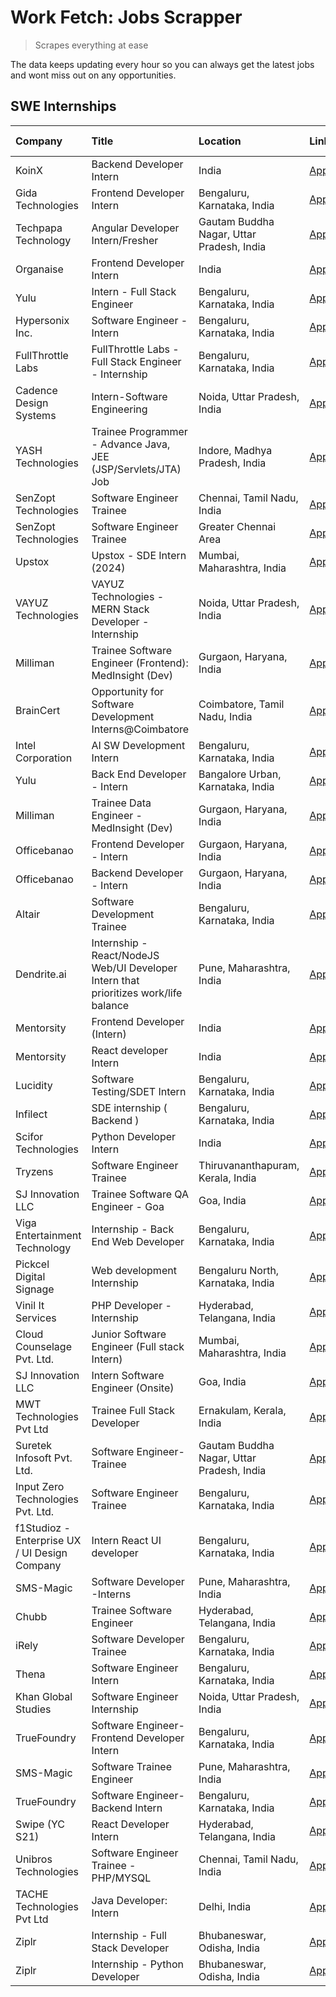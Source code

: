 # Work Fetch: Jobs Scrapper
> Scrapes everything at ease

The data keeps updating every hour so you can always get the latest jobs and wont miss out on any opportunities.

## SWE Internships
<!--START_SECTION:workfetch-->
| Company                                       | Title                                                                                | Location                                  | Link                                                                                                                                                                                                                                                                                               | Date Posted   |
|:----------------------------------------------|:-------------------------------------------------------------------------------------|:------------------------------------------|:---------------------------------------------------------------------------------------------------------------------------------------------------------------------------------------------------------------------------------------------------------------------------------------------------|:--------------|
| KoinX                                         | Backend Developer Intern                                                             | India                                     | [Apply](https://in.linkedin.com/jobs/view/backend-developer-intern-at-koinx-3830949245?refId=qDfVGsQX1TkTyY8oqm7g9Q%3D%3D&trackingId=k8CLskZWpoe%2FCgoqfWs2hg%3D%3D&position=2&pageNum=1&trk=public_jobs_jserp-result_search-card)                                                                 | 2024-02-20    |
| Gida Technologies                             | Frontend Developer Intern                                                            | Bengaluru, Karnataka, India               | [Apply](https://in.linkedin.com/jobs/view/frontend-developer-intern-at-gida-technologies-3830949607?refId=9%2BWrKxZUGARsIGNrCEDlSA%3D%3D&trackingId=IBlCM1PN9RIID7lsxQmZSQ%3D%3D&position=1&pageNum=2&trk=public_jobs_jserp-result_search-card)                                                    | 2024-02-20    |
| Techpapa Technology                           | Angular Developer Intern/Fresher                                                     | Gautam Buddha Nagar, Uttar Pradesh, India | [Apply](https://in.linkedin.com/jobs/view/angular-developer-intern-fresher-at-techpapa-technology-3834305862?refId=9%2BWrKxZUGARsIGNrCEDlSA%3D%3D&trackingId=ChPSjs8yvJta68jaMzgtOg%3D%3D&position=2&pageNum=2&trk=public_jobs_jserp-result_search-card)                                           | 2024-02-20    |
| Organaise                                     | Frontend Developer Intern                                                            | India                                     | [Apply](https://in.linkedin.com/jobs/view/frontend-developer-intern-at-organaise-3831155726?refId=9%2BWrKxZUGARsIGNrCEDlSA%3D%3D&trackingId=AJhYyTY9atW7tFohxX5alA%3D%3D&position=13&pageNum=2&trk=public_jobs_jserp-result_search-card)                                                           | 2024-02-20    |
| Yulu                                          | Intern - Full Stack Engineer                                                         | Bengaluru, Karnataka, India               | [Apply](https://in.linkedin.com/jobs/view/intern-full-stack-engineer-at-yulu-3834466595?refId=qDfVGsQX1TkTyY8oqm7g9Q%3D%3D&trackingId=3OxvE9Fb4qAF85xkGhzAyQ%3D%3D&position=1&pageNum=1&trk=public_jobs_jserp-result_search-card)                                                                  | 2024-02-19    |
| Hypersonix Inc.                               | Software Engineer - Intern                                                           | Bengaluru, Karnataka, India               | [Apply](https://in.linkedin.com/jobs/view/software-engineer-intern-at-hypersonix-inc-3833055982?refId=ECdGYGwFFymRhkQbq1JGEQ%3D%3D&trackingId=M9iPWIJhdlR29RI%2B6y63Gg%3D%3D&position=3&pageNum=0&trk=public_jobs_jserp-result_search-card)                                                        | 2024-02-18    |
| FullThrottle Labs                             | FullThrottle Labs - Full Stack Engineer - Internship                                 | Bengaluru, Karnataka, India               | [Apply](https://in.linkedin.com/jobs/view/fullthrottle-labs-full-stack-engineer-internship-at-fullthrottle-labs-3829636016?refId=qDfVGsQX1TkTyY8oqm7g9Q%3D%3D&trackingId=c%2FM8wII1OtrYaZJvTU%2B3nQ%3D%3D&position=22&pageNum=1&trk=public_jobs_jserp-result_search-card)                          | 2024-02-17    |
| Cadence Design Systems                        | Intern-Software Engineering                                                          | Noida, Uttar Pradesh, India               | [Apply](https://in.linkedin.com/jobs/view/intern-software-engineering-at-cadence-design-systems-3794689056?refId=9%2BWrKxZUGARsIGNrCEDlSA%3D%3D&trackingId=WAEninGfIfPpeQMQh5rYTQ%3D%3D&position=19&pageNum=2&trk=public_jobs_jserp-result_search-card)                                            | 2024-02-17    |
| YASH Technologies                             | Trainee Programmer - Advance Java, JEE (JSP/Servlets/JTA) Job                        | Indore, Madhya Pradesh, India             | [Apply](https://in.linkedin.com/jobs/view/trainee-programmer-advance-java-jee-jsp-servlets-jta-job-at-yash-technologies-3811759183?refId=qDfVGsQX1TkTyY8oqm7g9Q%3D%3D&trackingId=qxlXVDkeBO%2BCZy7DkP5RKg%3D%3D&position=23&pageNum=1&trk=public_jobs_jserp-result_search-card)                    | 2024-02-13    |
| SenZopt Technologies                          | Software Engineer Trainee                                                            | Chennai, Tamil Nadu, India                | [Apply](https://in.linkedin.com/jobs/view/software-engineer-trainee-at-senzopt-technologies-3827686880?refId=ECdGYGwFFymRhkQbq1JGEQ%3D%3D&trackingId=I0OFwAT1IyFcim5YurZVxw%3D%3D&position=8&pageNum=0&trk=public_jobs_jserp-result_search-card)                                                   | 2024-02-12    |
| SenZopt Technologies                          | Software Engineer Trainee                                                            | Greater Chennai Area                      | [Apply](https://in.linkedin.com/jobs/view/software-engineer-trainee-at-senzopt-technologies-3827688781?refId=ECdGYGwFFymRhkQbq1JGEQ%3D%3D&trackingId=svE%2FnwFgh6dEpiqyk7isPA%3D%3D&position=10&pageNum=0&trk=public_jobs_jserp-result_search-card)                                                | 2024-02-12    |
| Upstox                                        | Upstox - SDE Intern (2024)                                                           | Mumbai, Maharashtra, India                | [Apply](https://in.linkedin.com/jobs/view/upstox-sde-intern-2024-at-upstox-3826556183?refId=ECdGYGwFFymRhkQbq1JGEQ%3D%3D&trackingId=%2BPtPVI%2FeW4LXL9x%2BVF6CGg%3D%3D&position=20&pageNum=0&trk=public_jobs_jserp-result_search-card)                                                             | 2024-02-10    |
| VAYUZ Technologies                            | VAYUZ Technologies - MERN Stack Developer - Internship                               | Noida, Uttar Pradesh, India               | [Apply](https://in.linkedin.com/jobs/view/vayuz-technologies-mern-stack-developer-internship-at-vayuz-technologies-3822619356?refId=qDfVGsQX1TkTyY8oqm7g9Q%3D%3D&trackingId=M%2BZ6TV4lS%2Fci%2FKk0pnDgKw%3D%3D&position=20&pageNum=1&trk=public_jobs_jserp-result_search-card)                     | 2024-02-10    |
| Milliman                                      | Trainee Software Engineer (Frontend): MedInsight (Dev)                               | Gurgaon, Haryana, India                   | [Apply](https://in.linkedin.com/jobs/view/trainee-software-engineer-frontend-medinsight-dev-at-milliman-3792874280?refId=ECdGYGwFFymRhkQbq1JGEQ%3D%3D&trackingId=qN%2FPFu2zI51CUvgY8nwvnQ%3D%3D&position=6&pageNum=0&trk=public_jobs_jserp-result_search-card)                                     | 2024-02-09    |
| BrainCert                                     | Opportunity for Software Development Interns@Coimbatore                              | Coimbatore, Tamil Nadu, India             | [Apply](https://in.linkedin.com/jobs/view/opportunity-for-software-development-interns%40coimbatore-at-braincert-3826095058?refId=9%2BWrKxZUGARsIGNrCEDlSA%3D%3D&trackingId=CDm3SLh9Gw2IpomxtFdX%2FQ%3D%3D&position=15&pageNum=2&trk=public_jobs_jserp-result_search-card)                         | 2024-02-09    |
| Intel Corporation                             | AI SW Development Intern                                                             | Bengaluru, Karnataka, India               | [Apply](https://in.linkedin.com/jobs/view/ai-sw-development-intern-at-intel-corporation-3826089065?refId=9%2BWrKxZUGARsIGNrCEDlSA%3D%3D&trackingId=F6OlizlkB%2FNNMVDR%2FDEx%2Fg%3D%3D&position=22&pageNum=2&trk=public_jobs_jserp-result_search-card)                                              | 2024-02-09    |
| Yulu                                          | Back End Developer - Intern                                                          | Bangalore Urban, Karnataka, India         | [Apply](https://in.linkedin.com/jobs/view/back-end-developer-intern-at-yulu-3821682220?refId=ECdGYGwFFymRhkQbq1JGEQ%3D%3D&trackingId=x0Ad15pFmd1R%2BDIcAezmhw%3D%3D&position=14&pageNum=0&trk=public_jobs_jserp-result_search-card)                                                                | 2024-02-04    |
| Milliman                                      | Trainee Data Engineer - MedInsight (Dev)                                             | Gurgaon, Haryana, India                   | [Apply](https://in.linkedin.com/jobs/view/trainee-data-engineer-medinsight-dev-at-milliman-3789275187?refId=9%2BWrKxZUGARsIGNrCEDlSA%3D%3D&trackingId=zdyrsb4Z2s%2FHRV6VdvFM0w%3D%3D&position=11&pageNum=2&trk=public_jobs_jserp-result_search-card)                                               | 2024-02-01    |
| Officebanao                                   | Frontend Developer - Intern                                                          | Gurgaon, Haryana, India                   | [Apply](https://in.linkedin.com/jobs/view/frontend-developer-intern-at-officebanao-3822614063?refId=ECdGYGwFFymRhkQbq1JGEQ%3D%3D&trackingId=nMC54kcrbZp3JkKB5RYTtg%3D%3D&position=9&pageNum=0&trk=public_jobs_jserp-result_search-card)                                                            | 2024-01-31    |
| Officebanao                                   | Backend Developer - Intern                                                           | Gurgaon, Haryana, India                   | [Apply](https://in.linkedin.com/jobs/view/backend-developer-intern-at-officebanao-3814263731?refId=ECdGYGwFFymRhkQbq1JGEQ%3D%3D&trackingId=ZSR0AS0MuTesM4UhqsDngg%3D%3D&position=23&pageNum=0&trk=public_jobs_jserp-result_search-card)                                                            | 2024-01-31    |
| Altair                                        | Software Development Trainee                                                         | Bengaluru, Karnataka, India               | [Apply](https://in.linkedin.com/jobs/view/software-development-trainee-at-altair-3817606202?refId=qDfVGsQX1TkTyY8oqm7g9Q%3D%3D&trackingId=61CuAGAwBNT5Zm6Mo6L%2Fpg%3D%3D&position=3&pageNum=1&trk=public_jobs_jserp-result_search-card)                                                            | 2024-01-31    |
| Dendrite.ai                                   | Internship - React/NodeJS Web/UI Developer Intern that prioritizes work/life balance | Pune, Maharashtra, India                  | [Apply](https://in.linkedin.com/jobs/view/internship-react-nodejs-web-ui-developer-intern-that-prioritizes-work-life-balance-at-dendrite-ai-3818948068?refId=qDfVGsQX1TkTyY8oqm7g9Q%3D%3D&trackingId=OfbwSbKnPFWriA0%2FLJQe3g%3D%3D&position=9&pageNum=1&trk=public_jobs_jserp-result_search-card) | 2024-01-31    |
| Mentorsity                                    | Frontend Developer (Intern)                                                          | India                                     | [Apply](https://in.linkedin.com/jobs/view/frontend-developer-intern-at-mentorsity-3820303627?refId=qDfVGsQX1TkTyY8oqm7g9Q%3D%3D&trackingId=zKLv8Ak2tDBOxMeGWM8UAQ%3D%3D&position=11&pageNum=1&trk=public_jobs_jserp-result_search-card)                                                            | 2024-01-31    |
| Mentorsity                                    | React developer Intern                                                               | India                                     | [Apply](https://in.linkedin.com/jobs/view/react-developer-intern-at-mentorsity-3820308129?refId=9%2BWrKxZUGARsIGNrCEDlSA%3D%3D&trackingId=1NIu%2FTNyvv12849o1mmIVA%3D%3D&position=4&pageNum=2&trk=public_jobs_jserp-result_search-card)                                                            | 2024-01-31    |
| Lucidity                                      | Software Testing/SDET Intern                                                         | Bengaluru, Karnataka, India               | [Apply](https://in.linkedin.com/jobs/view/software-testing-sdet-intern-at-lucidity-3817313214?refId=9%2BWrKxZUGARsIGNrCEDlSA%3D%3D&trackingId=F1fPbVf5jfytmQ1FYyH9ag%3D%3D&position=20&pageNum=2&trk=public_jobs_jserp-result_search-card)                                                         | 2024-01-31    |
| Infilect                                      | SDE internship ( Backend )                                                           | Bengaluru, Karnataka, India               | [Apply](https://in.linkedin.com/jobs/view/sde-internship-backend-at-infilect-3815120558?refId=qDfVGsQX1TkTyY8oqm7g9Q%3D%3D&trackingId=oXIZrfJD2bxRv4FxomIoew%3D%3D&position=4&pageNum=1&trk=public_jobs_jserp-result_search-card)                                                                  | 2024-01-25    |
| Scifor Technologies                           | Python Developer Intern                                                              | India                                     | [Apply](https://in.linkedin.com/jobs/view/python-developer-intern-at-scifor-technologies-3811416373?refId=qDfVGsQX1TkTyY8oqm7g9Q%3D%3D&trackingId=QyLy00SQHg6LZivksf%2BO4Q%3D%3D&position=21&pageNum=1&trk=public_jobs_jserp-result_search-card)                                                   | 2024-01-22    |
| Tryzens                                       | Software Engineer Trainee                                                            | Thiruvananthapuram, Kerala, India         | [Apply](https://in.linkedin.com/jobs/view/software-engineer-trainee-at-tryzens-3809363491?refId=ECdGYGwFFymRhkQbq1JGEQ%3D%3D&trackingId=y4hrqcMnojTMj6KdXtAzpg%3D%3D&position=15&pageNum=0&trk=public_jobs_jserp-result_search-card)                                                               | 2024-01-18    |
| SJ Innovation LLC                             | Trainee Software QA Engineer - Goa                                                   | Goa, India                                | [Apply](https://in.linkedin.com/jobs/view/trainee-software-qa-engineer-goa-at-sj-innovation-llc-3804578231?refId=9%2BWrKxZUGARsIGNrCEDlSA%3D%3D&trackingId=kP3zzfTZC8Jf7%2Fupe68hgQ%3D%3D&position=25&pageNum=2&trk=public_jobs_jserp-result_search-card)                                          | 2024-01-18    |
| Viga Entertainment Technology                 | Internship - Back End Web Developer                                                  | Bengaluru, Karnataka, India               | [Apply](https://in.linkedin.com/jobs/view/internship-back-end-web-developer-at-viga-entertainment-technology-3817712040?refId=9%2BWrKxZUGARsIGNrCEDlSA%3D%3D&trackingId=L%2Fpfdz%2BoWrOdNz%2B%2FmXvswA%3D%3D&position=18&pageNum=2&trk=public_jobs_jserp-result_search-card)                       | 2024-01-17    |
| Pickcel Digital Signage                       | Web development Internship                                                           | Bengaluru North, Karnataka, India         | [Apply](https://in.linkedin.com/jobs/view/web-development-internship-at-pickcel-digital-signage-3826062393?refId=9%2BWrKxZUGARsIGNrCEDlSA%3D%3D&trackingId=xtmR7tfLgXXzzqVgr8%2FfLg%3D%3D&position=6&pageNum=2&trk=public_jobs_jserp-result_search-card)                                           | 2024-01-15    |
| Vinil It Services                             | PHP Developer - Internship                                                           | Hyderabad, Telangana, India               | [Apply](https://in.linkedin.com/jobs/view/php-developer-internship-at-vinil-it-services-3802010061?refId=9%2BWrKxZUGARsIGNrCEDlSA%3D%3D&trackingId=8bpXzUK2SvL7tjYMzmvmbw%3D%3D&position=14&pageNum=2&trk=public_jobs_jserp-result_search-card)                                                    | 2024-01-14    |
| Cloud Counselage Pvt. Ltd.                    | Junior Software Engineer (Full stack Intern)                                         | Mumbai, Maharashtra, India                | [Apply](https://in.linkedin.com/jobs/view/junior-software-engineer-full-stack-intern-at-cloud-counselage-pvt-ltd-3803132814?refId=ECdGYGwFFymRhkQbq1JGEQ%3D%3D&trackingId=JgCht4jWkYJeII5QcqKtMQ%3D%3D&position=22&pageNum=0&trk=public_jobs_jserp-result_search-card)                             | 2024-01-11    |
| SJ Innovation LLC                             | Intern Software Engineer (Onsite)                                                    | Goa, India                                | [Apply](https://in.linkedin.com/jobs/view/intern-software-engineer-onsite-at-sj-innovation-llc-3799959011?refId=qDfVGsQX1TkTyY8oqm7g9Q%3D%3D&trackingId=SIkFXdHhFDDL%2BqHE3eYEdg%3D%3D&position=13&pageNum=1&trk=public_jobs_jserp-result_search-card)                                             | 2024-01-11    |
| MWT Technologies Pvt Ltd                      | Trainee Full Stack Developer                                                         | Ernakulam, Kerala, India                  | [Apply](https://in.linkedin.com/jobs/view/trainee-full-stack-developer-at-mwt-technologies-pvt-ltd-3800921715?refId=ECdGYGwFFymRhkQbq1JGEQ%3D%3D&trackingId=kk%2Bpbo0AldXPik12x83DnA%3D%3D&position=5&pageNum=0&trk=public_jobs_jserp-result_search-card)                                          | 2024-01-09    |
| Suretek Infosoft Pvt. Ltd.                    | Software Engineer-Trainee                                                            | Gautam Buddha Nagar, Uttar Pradesh, India | [Apply](https://in.linkedin.com/jobs/view/software-engineer-trainee-at-suretek-infosoft-pvt-ltd-3800934643?refId=ECdGYGwFFymRhkQbq1JGEQ%3D%3D&trackingId=cOnN4acxkJQ%2F1mv1MKFJbg%3D%3D&position=19&pageNum=0&trk=public_jobs_jserp-result_search-card)                                            | 2024-01-09    |
| Input Zero Technologies Pvt. Ltd.             | Software Engineer Trainee                                                            | Bengaluru, Karnataka, India               | [Apply](https://in.linkedin.com/jobs/view/software-engineer-trainee-at-input-zero-technologies-pvt-ltd-3800927643?refId=qDfVGsQX1TkTyY8oqm7g9Q%3D%3D&trackingId=BEgvNnkOGVabS0GtdxQHBw%3D%3D&position=6&pageNum=1&trk=public_jobs_jserp-result_search-card)                                        | 2024-01-09    |
| f1Studioz - Enterprise UX / UI Design Company | Intern React UI developer                                                            | Bengaluru, Karnataka, India               | [Apply](https://in.linkedin.com/jobs/view/intern-react-ui-developer-at-f1studioz-enterprise-ux-ui-design-company-3796354738?refId=ECdGYGwFFymRhkQbq1JGEQ%3D%3D&trackingId=S%2FZU3%2B5KIVHgmy7FrXkohw%3D%3D&position=7&pageNum=0&trk=public_jobs_jserp-result_search-card)                          | 2024-01-08    |
| SMS-Magic                                     | Software Developer -Interns                                                          | Pune, Maharashtra, India                  | [Apply](https://in.linkedin.com/jobs/view/software-developer-interns-at-sms-magic-3799485343?refId=qDfVGsQX1TkTyY8oqm7g9Q%3D%3D&trackingId=RsfheNjL2t0gS9jmkyR%2BAw%3D%3D&position=10&pageNum=1&trk=public_jobs_jserp-result_search-card)                                                          | 2024-01-05    |
| Chubb                                         | Trainee Software Engineer                                                            | Hyderabad, Telangana, India               | [Apply](https://in.linkedin.com/jobs/view/trainee-software-engineer-at-chubb-3811550279?refId=9%2BWrKxZUGARsIGNrCEDlSA%3D%3D&trackingId=cNESAVkuoJ7adFUAsjczHg%3D%3D&position=10&pageNum=2&trk=public_jobs_jserp-result_search-card)                                                               | 2023-12-28    |
| iRely                                         | Software Developer Trainee                                                           | Bengaluru, Karnataka, India               | [Apply](https://in.linkedin.com/jobs/view/software-developer-trainee-at-irely-3801577534?refId=ECdGYGwFFymRhkQbq1JGEQ%3D%3D&trackingId=IaYoJgGYEIxjMN1W2Lnt1A%3D%3D&position=12&pageNum=0&trk=public_jobs_jserp-result_search-card)                                                                | 2023-12-22    |
| Thena                                         | Software Engineer Intern                                                             | Bengaluru, Karnataka, India               | [Apply](https://in.linkedin.com/jobs/view/software-engineer-intern-at-thena-3778731751?refId=ECdGYGwFFymRhkQbq1JGEQ%3D%3D&trackingId=iNWYPeW0MBOeA9PV5ikTYA%3D%3D&position=17&pageNum=0&trk=public_jobs_jserp-result_search-card)                                                                  | 2023-12-05    |
| Khan Global Studies                           | Software Engineer Internship                                                         | Noida, Uttar Pradesh, India               | [Apply](https://in.linkedin.com/jobs/view/software-engineer-internship-at-khan-global-studies-3766942197?refId=qDfVGsQX1TkTyY8oqm7g9Q%3D%3D&trackingId=a3C17V1gHA37NynZd1LgOw%3D%3D&position=25&pageNum=1&trk=public_jobs_jserp-result_search-card)                                                | 2023-11-27    |
| TrueFoundry                                   | Software Engineer- Frontend Developer Intern                                         | Bengaluru, Karnataka, India               | [Apply](https://in.linkedin.com/jobs/view/software-engineer-frontend-developer-intern-at-truefoundry-3790095058?refId=ECdGYGwFFymRhkQbq1JGEQ%3D%3D&trackingId=p0topGO4yd5lTrN1AzVFJA%3D%3D&position=16&pageNum=0&trk=public_jobs_jserp-result_search-card)                                         | 2023-11-24    |
| SMS-Magic                                     | Software Trainee Engineer                                                            | Pune, Maharashtra, India                  | [Apply](https://in.linkedin.com/jobs/view/software-trainee-engineer-at-sms-magic-3761409781?refId=qDfVGsQX1TkTyY8oqm7g9Q%3D%3D&trackingId=YcWq17ZWvggPcqENh%2BTPGw%3D%3D&position=5&pageNum=1&trk=public_jobs_jserp-result_search-card)                                                            | 2023-11-16    |
| TrueFoundry                                   | Software Engineer-Backend Intern                                                     | Bengaluru, Karnataka, India               | [Apply](https://in.linkedin.com/jobs/view/software-engineer-backend-intern-at-truefoundry-3779508170?refId=qDfVGsQX1TkTyY8oqm7g9Q%3D%3D&trackingId=yOkOYsip5YzFUAdRmS6R6g%3D%3D&position=7&pageNum=1&trk=public_jobs_jserp-result_search-card)                                                     | 2023-11-10    |
| Swipe (YC S21)                                | React Developer Intern                                                               | Hyderabad, Telangana, India               | [Apply](https://in.linkedin.com/jobs/view/react-developer-intern-at-swipe-yc-s21-3737600089?refId=ECdGYGwFFymRhkQbq1JGEQ%3D%3D&trackingId=9CoRlQZZzBNeEKnrA%2Fqaiw%3D%3D&position=18&pageNum=0&trk=public_jobs_jserp-result_search-card)                                                           | 2023-10-13    |
| Unibros Technologies                          | Software Engineer Trainee - PHP/MYSQL                                                | Chennai, Tamil Nadu, India                | [Apply](https://in.linkedin.com/jobs/view/software-engineer-trainee-php-mysql-at-unibros-technologies-3656599241?refId=qDfVGsQX1TkTyY8oqm7g9Q%3D%3D&trackingId=SU%2FltbaACiEugmNE9QgpuA%3D%3D&position=12&pageNum=1&trk=public_jobs_jserp-result_search-card)                                      | 2023-06-12    |
| TACHE Technologies Pvt Ltd                    | Java Developer: Intern                                                               | Delhi, India                              | [Apply](https://in.linkedin.com/jobs/view/java-developer-intern-at-tache-technologies-pvt-ltd-3627622735?refId=9%2BWrKxZUGARsIGNrCEDlSA%3D%3D&trackingId=fyljH%2FB7q1UxZD3hts67yA%3D%3D&position=21&pageNum=2&trk=public_jobs_jserp-result_search-card)                                            | 2023-06-06    |
| Ziplr                                         | Internship - Full Stack Developer                                                    | Bhubaneswar, Odisha, India                | [Apply](https://in.linkedin.com/jobs/view/internship-full-stack-developer-at-ziplr-3645675705?refId=qDfVGsQX1TkTyY8oqm7g9Q%3D%3D&trackingId=fikpsHJtlOfkTU1%2F%2FoPh4g%3D%3D&position=18&pageNum=1&trk=public_jobs_jserp-result_search-card)                                                       | 2023-06-02    |
| Ziplr                                         | Internship - Python Developer                                                        | Bhubaneswar, Odisha, India                | [Apply](https://in.linkedin.com/jobs/view/internship-python-developer-at-ziplr-3645677592?refId=qDfVGsQX1TkTyY8oqm7g9Q%3D%3D&trackingId=enXs%2Bw0bLrcG7lR0aZXUXA%3D%3D&position=24&pageNum=1&trk=public_jobs_jserp-result_search-card)                                                             | 2023-06-02    |
<!--END_SECTION:workfetch-->
